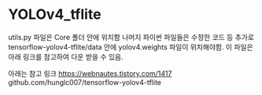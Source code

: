 # YOLOv4_tflite


utils.py 파일은 Core 폴더 안에 위치함
나머지 파이썬 파일들은 수정한 코드 등
추가로 tensorflow-yolov4-tflite/data 안에 yolov4.weights 파일이 위치해야함.
이 파일은 아래 링크를 참고하여 다운 받을 수 있음.

아래는 참고 링크
https://webnautes.tistory.com/1417
github.com/hunglc007/tensorflow-yolov4-tflite
